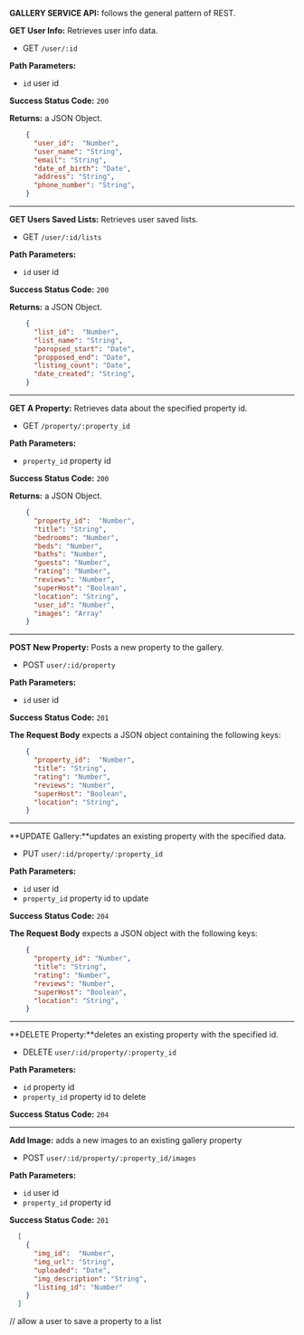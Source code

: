 **GALLERY SERVICE API:** follows the general pattern of REST.

**GET User Info:**
Retrieves user info data.
* GET `/user/:id`

**Path Parameters:**
* `id` user id

**Success Status Code:** `200`

**Returns:** a JSON Object.
```json
    {
      "user_id":  "Number",
      "user_name": "String",
      "email": "String",
      "date_of_birth": "Date",
      "address": "String",
      "phone_number": "String",
    }
```
------------------------------------------------------------------

**GET Users Saved Lists:**
Retrieves user saved lists.
* GET `/user/:id/lists`

**Path Parameters:**
* `id` user id

**Success Status Code:** `200`

**Returns:** a JSON Object.
```json
    {
      "list_id":  "Number",
      "list_name": "String",
      "poropsed_start": "Date",
      "propposed_end": "Date",
      "listing_count": "Date",
      "date_created": "String",
    }
```

------------------------------------------------------------------

**GET A Property:**
Retrieves data about the specified property id.
* GET `/property/:property_id`

**Path Parameters:**
* `property_id` property id

**Success Status Code:** `200`

**Returns:** a JSON Object.
```json
    {
      "property_id":  "Number",
      "title": "String",
      "bedrooms": "Number",
      "beds": "Number",
      "baths": "Number",
      "guests": "Number",
      "rating": "Number",
      "reviews": "Number",
      "superHost": "Boolean",
      "location": "String",
      "user_id": "Number",
      "images": "Array"
    }
```

------------------------------------------------------------------

**POST New Property:** Posts a new property to the gallery.
* POST `user/:id/property`

**Path Parameters:**
* `id` user id

**Success Status Code:** `201`

**The Request Body** expects a JSON object containing the following keys:
```json
    {
      "property_id":  "Number",
      "title": "String",
      "rating": "Number",
      "reviews": "Number",
      "superHost": "Boolean",
      "location": "String",
    }
```

------------------------------------------------------------------

**UPDATE Gallery:**updates an existing property with the specified data.
* PUT `user/:id/property/:property_id`

**Path Parameters:**
* `id` user id
* `property_id` property id to update

**Success Status Code:** `204`

**The Request Body** expects a JSON object with the following keys:
```json
    {
      "property_id": "Number",
      "title": "String",
      "rating": "Number",
      "reviews": "Number",
      "superHost": "Boolean",
      "location": "String",
    }
```
------------------------------------------------------------------

**DELETE Property:**deletes an existing property with the specified id.
* DELETE `user/:id/property/:property_id`

**Path Parameters:**
* `id` property id
* `property_id` property id to delete

**Success Status Code:** `204`

------------------------------------------------------------------

**Add Image:** adds a new images to an existing gallery property
* POST `user/:id/property/:property_id/images`

**Path Parameters:**
* `id` user id
* `property_id` property id

**Success Status Code:** `201`
```json
  [
    {
      "img_id":  "Number",
      "img_url": "String",
      "uploaded": "Date",
      "img_description": "String",
      "listing_id": "Number"
    }
  ]
```

// allow a user to save a property to a list